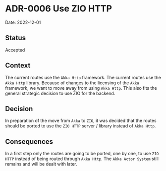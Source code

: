 # ADR-0006 Use ZIO HTTP

Date: 2022-12-01

## Status

Accepted

## Context

The current routes use the `Akka Http` framework. The current routes use the `Akka Http` library. Because of changes to the licensing of the `Akka` framework, we want to move away from using `Akka Http`. This also fits the general strategic decision to use ZIO for the backend.

## Decision

In preparation of the move from `Akka` to `ZIO`, it was decided that the routes should be ported to use the `ZIO HTTP` server / library instead of `Akka Http`.

## Consequences

In a first step only the routes are going to be ported, one by one, to use `ZIO HTTP` instead of being routed through `Akka Http`. The `Akka Actor System` still remains and will be dealt with later.


